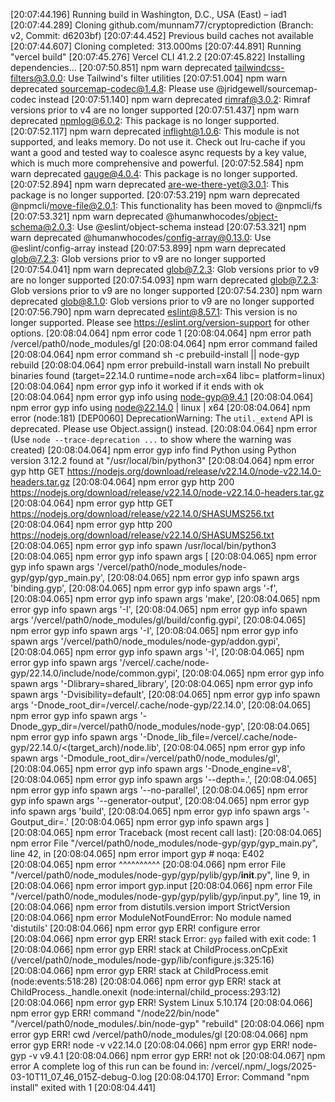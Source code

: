 [20:07:44.196] Running build in Washington, D.C., USA (East) – iad1
[20:07:44.289] Cloning github.com/munnam77/cryptoprediction (Branch: v2, Commit: d6203bf)
[20:07:44.452] Previous build caches not available
[20:07:44.607] Cloning completed: 313.000ms
[20:07:44.891] Running "vercel build"
[20:07:45.276] Vercel CLI 41.2.2
[20:07:45.822] Installing dependencies...
[20:07:50.851] npm warn deprecated tailwindcss-filters@3.0.0: Use Tailwind's filter utilities
[20:07:51.004] npm warn deprecated sourcemap-codec@1.4.8: Please use @jridgewell/sourcemap-codec instead
[20:07:51.140] npm warn deprecated rimraf@3.0.2: Rimraf versions prior to v4 are no longer supported
[20:07:51.437] npm warn deprecated npmlog@6.0.2: This package is no longer supported.
[20:07:52.117] npm warn deprecated inflight@1.0.6: This module is not supported, and leaks memory. Do not use it. Check out lru-cache if you want a good and tested way to coalesce async requests by a key value, which is much more comprehensive and powerful.
[20:07:52.584] npm warn deprecated gauge@4.0.4: This package is no longer supported.
[20:07:52.894] npm warn deprecated are-we-there-yet@3.0.1: This package is no longer supported.
[20:07:53.219] npm warn deprecated @npmcli/move-file@2.0.1: This functionality has been moved to @npmcli/fs
[20:07:53.321] npm warn deprecated @humanwhocodes/object-schema@2.0.3: Use @eslint/object-schema instead
[20:07:53.321] npm warn deprecated @humanwhocodes/config-array@0.13.0: Use @eslint/config-array instead
[20:07:53.899] npm warn deprecated glob@7.2.3: Glob versions prior to v9 are no longer supported
[20:07:54.041] npm warn deprecated glob@7.2.3: Glob versions prior to v9 are no longer supported
[20:07:54.093] npm warn deprecated glob@7.2.3: Glob versions prior to v9 are no longer supported
[20:07:54.230] npm warn deprecated glob@8.1.0: Glob versions prior to v9 are no longer supported
[20:07:56.790] npm warn deprecated eslint@8.57.1: This version is no longer supported. Please see https://eslint.org/version-support for other options.
[20:08:04.064] npm error code 1
[20:08:04.064] npm error path /vercel/path0/node_modules/gl
[20:08:04.064] npm error command failed
[20:08:04.064] npm error command sh -c prebuild-install || node-gyp rebuild
[20:08:04.064] npm error prebuild-install warn install No prebuilt binaries found (target=22.14.0 runtime=node arch=x64 libc= platform=linux)
[20:08:04.064] npm error gyp info it worked if it ends with ok
[20:08:04.064] npm error gyp info using node-gyp@9.4.1
[20:08:04.064] npm error gyp info using node@22.14.0 | linux | x64
[20:08:04.064] npm error (node:181) [DEP0060] DeprecationWarning: The `util._extend` API is deprecated. Please use Object.assign() instead.
[20:08:04.064] npm error (Use `node --trace-deprecation ...` to show where the warning was created)
[20:08:04.064] npm error gyp info find Python using Python version 3.12.2 found at "/usr/local/bin/python3"
[20:08:04.064] npm error gyp http GET https://nodejs.org/download/release/v22.14.0/node-v22.14.0-headers.tar.gz
[20:08:04.064] npm error gyp http 200 https://nodejs.org/download/release/v22.14.0/node-v22.14.0-headers.tar.gz
[20:08:04.064] npm error gyp http GET https://nodejs.org/download/release/v22.14.0/SHASUMS256.txt
[20:08:04.064] npm error gyp http 200 https://nodejs.org/download/release/v22.14.0/SHASUMS256.txt
[20:08:04.065] npm error gyp info spawn /usr/local/bin/python3
[20:08:04.065] npm error gyp info spawn args [
[20:08:04.065] npm error gyp info spawn args   '/vercel/path0/node_modules/node-gyp/gyp/gyp_main.py',
[20:08:04.065] npm error gyp info spawn args   'binding.gyp',
[20:08:04.065] npm error gyp info spawn args   '-f',
[20:08:04.065] npm error gyp info spawn args   'make',
[20:08:04.065] npm error gyp info spawn args   '-I',
[20:08:04.065] npm error gyp info spawn args   '/vercel/path0/node_modules/gl/build/config.gypi',
[20:08:04.065] npm error gyp info spawn args   '-I',
[20:08:04.065] npm error gyp info spawn args   '/vercel/path0/node_modules/node-gyp/addon.gypi',
[20:08:04.065] npm error gyp info spawn args   '-I',
[20:08:04.065] npm error gyp info spawn args   '/vercel/.cache/node-gyp/22.14.0/include/node/common.gypi',
[20:08:04.065] npm error gyp info spawn args   '-Dlibrary=shared_library',
[20:08:04.065] npm error gyp info spawn args   '-Dvisibility=default',
[20:08:04.065] npm error gyp info spawn args   '-Dnode_root_dir=/vercel/.cache/node-gyp/22.14.0',
[20:08:04.065] npm error gyp info spawn args   '-Dnode_gyp_dir=/vercel/path0/node_modules/node-gyp',
[20:08:04.065] npm error gyp info spawn args   '-Dnode_lib_file=/vercel/.cache/node-gyp/22.14.0/<(target_arch)/node.lib',
[20:08:04.065] npm error gyp info spawn args   '-Dmodule_root_dir=/vercel/path0/node_modules/gl',
[20:08:04.065] npm error gyp info spawn args   '-Dnode_engine=v8',
[20:08:04.065] npm error gyp info spawn args   '--depth=.',
[20:08:04.065] npm error gyp info spawn args   '--no-parallel',
[20:08:04.065] npm error gyp info spawn args   '--generator-output',
[20:08:04.065] npm error gyp info spawn args   'build',
[20:08:04.065] npm error gyp info spawn args   '-Goutput_dir=.'
[20:08:04.065] npm error gyp info spawn args ]
[20:08:04.065] npm error Traceback (most recent call last):
[20:08:04.065] npm error   File "/vercel/path0/node_modules/node-gyp/gyp/gyp_main.py", line 42, in <module>
[20:08:04.065] npm error     import gyp  # noqa: E402
[20:08:04.065] npm error     ^^^^^^^^^^
[20:08:04.066] npm error   File "/vercel/path0/node_modules/node-gyp/gyp/pylib/gyp/__init__.py", line 9, in <module>
[20:08:04.066] npm error     import gyp.input
[20:08:04.066] npm error   File "/vercel/path0/node_modules/node-gyp/gyp/pylib/gyp/input.py", line 19, in <module>
[20:08:04.066] npm error     from distutils.version import StrictVersion
[20:08:04.066] npm error ModuleNotFoundError: No module named 'distutils'
[20:08:04.066] npm error gyp ERR! configure error 
[20:08:04.066] npm error gyp ERR! stack Error: `gyp` failed with exit code: 1
[20:08:04.066] npm error gyp ERR! stack     at ChildProcess.onCpExit (/vercel/path0/node_modules/node-gyp/lib/configure.js:325:16)
[20:08:04.066] npm error gyp ERR! stack     at ChildProcess.emit (node:events:518:28)
[20:08:04.066] npm error gyp ERR! stack     at ChildProcess._handle.onexit (node:internal/child_process:293:12)
[20:08:04.066] npm error gyp ERR! System Linux 5.10.174
[20:08:04.066] npm error gyp ERR! command "/node22/bin/node" "/vercel/path0/node_modules/.bin/node-gyp" "rebuild"
[20:08:04.066] npm error gyp ERR! cwd /vercel/path0/node_modules/gl
[20:08:04.066] npm error gyp ERR! node -v v22.14.0
[20:08:04.066] npm error gyp ERR! node-gyp -v v9.4.1
[20:08:04.066] npm error gyp ERR! not ok
[20:08:04.067] npm error A complete log of this run can be found in: /vercel/.npm/_logs/2025-03-10T11_07_46_015Z-debug-0.log
[20:08:04.170] Error: Command "npm install" exited with 1
[20:08:04.441] 
